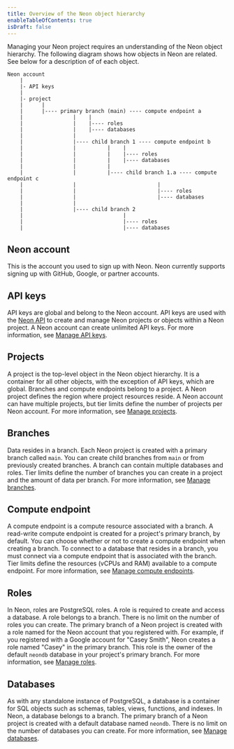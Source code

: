 ```yaml
---
title: Overview of the Neon object hierarchy
enableTableOfContents: true
isDraft: false
---
```

Managing your Neon project requires an understanding of the Neon object hierarchy. The following diagram shows how objects in Neon are related. See below for a description of of each object.

```text
Neon account
    |
    |- API keys
    | 
    |- project 
    |      |
    |      |---- primary branch (main) ---- compute endpoint a
    |                |    |
    |                |    |---- roles
    |                |    |---- databases           
    |                |                         
    |                |---- child branch 1 ---- compute endpoint b 
    |                |          |    |
    |                |          |    |---- roles
    |                |          |    |---- databases   
    |                |          |
    |                |          |---- child branch 1.a ---- compute endpoint c 
    |                |                          |
    |                |                          |---- roles
    |                |                          |---- databases
    |                |
    |                |---- child branch 2 
    |                                |
    |                                |---- roles
    |                                |---- databases
```

## Neon account

This is the account you used to sign up with Neon. Neon currently supports signing up with GitHub, Google, or partner accounts.

## API keys

API keys are global and belong to the Neon account. API keys are used with the [Neon API](https://api-docs.neon.tech/reference/getting-started-with-neon-api) to create and manage Neon projects or objects within a Neon project. A Neon account can create unlimited API keys. For more information, see [Manage API keys](/docs/manage/api-keys).

## Projects

A project is the top-level object in the Neon object hierarchy. It is a container for all other objects, with the exception of API keys, which are global. Branches and compute endpoints belong to a project. A Neon project defines the region where project resources reside. A Neon account can have multiple projects, but tier limits define the number of projects per Neon account. For more information, see [Manage projects](/docs/manage/projects).

## Branches

Data resides in a branch. Each Neon project is created with a primary branch called `main`. You can create child branches from `main` or from previously created branches. A branch can contain multiple databases and roles. Tier limits define the number of branches you can create in a project and the amount of data per branch. For more information, see [Manage branches](/docs/manage/branches).

## Compute endpoint

A compute endpoint is a compute resource associated with a branch. A read-write compute endpoint is created for a project's primary branch, by default. You can choose whether or not to create a compute endpoint when creating a branch. To connect to a database that resides in a branch, you must connect via a compute endpoint that is associated with the branch. Tier limits define the resources (vCPUs and RAM) available to a compute endpoint. For more information, see [Manage compute endpoints](/docs/manage/endpoints).

## Roles

In Neon, roles are PostgreSQL roles. A role is required to create and access a database. A role belongs to a branch. There is no limit on the number of roles you can create. The primary branch of a Neon project is created with a role named for the Neon account that you registered with. For example, if you registered with a Google account for "Casey Smith", Neon creates a role named "Casey" in the primary branch. This role is the owner of the default `neondb` database in your project's primary branch. For more information, see [Manage roles](/docs/manage/roles).

## Databases

As with any standalone instance of PostgreSQL, a database is a container for SQL objects such as schemas, tables, views, functions, and indexes. In Neon, a database belongs to a branch. The primary branch of a Neon project is created with a default database named `neondb`. There is no limit on the number of databases you can create. For more information, see [Manage databases](/docs/manage/databases).
